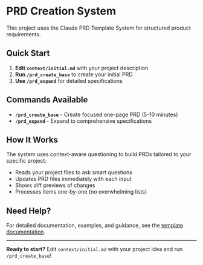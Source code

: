 # PRD Creation System

This project uses the Claude PRD Template System for structured product requirements.

## Quick Start

1. **Edit `context/initial.md`** with your project description
2. **Run `/prd_create_base`** to create your initial PRD
3. **Use `/prd_expand`** for detailed specifications

## Commands Available

- **`/prd_create_base`** - Create focused one-page PRD (5-10 minutes)
- **`/prd_expand`** - Expand to comprehensive specifications

## How It Works

The system uses context-aware questioning to build PRDs tailored to your specific project:
- Reads your project files to ask smart questions
- Updates PRD files immediately with each input
- Shows diff previews of changes
- Processes items one-by-one (no overwhelming lists)

## Need Help?

For detailed documentation, examples, and guidance, see the [template documentation](https://github.com/ilPicc0ne/claude-prd-template).

---

**Ready to start?** Edit `context/initial.md` with your project idea and run `/prd_create_base`!